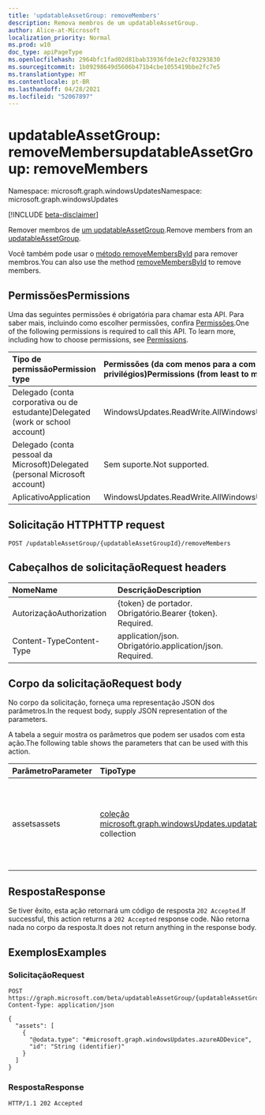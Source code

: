 ```yaml
---
title: 'updatableAssetGroup: removeMembers'
description: Remova membros de um updatableAssetGroup.
author: Alice-at-Microsoft
localization_priority: Normal
ms.prod: w10
doc_type: apiPageType
ms.openlocfilehash: 2964bfc1fad02d81bab33936fde1e2cf03293830
ms.sourcegitcommit: 1b09298649d5606b471b4cbe1055419bbe2fc7e5
ms.translationtype: MT
ms.contentlocale: pt-BR
ms.lasthandoff: 04/28/2021
ms.locfileid: "52067897"
---
```

# <a name="updatableassetgroup-removemembers"></a><span data-ttu-id="0bfbd-103">updatableAssetGroup: removeMembers</span><span class="sxs-lookup"><span data-stu-id="0bfbd-103">updatableAssetGroup: removeMembers</span></span>
<span data-ttu-id="0bfbd-104">Namespace: microsoft.graph.windowsUpdates</span><span class="sxs-lookup"><span data-stu-id="0bfbd-104">Namespace: microsoft.graph.windowsUpdates</span></span>

[!INCLUDE [beta-disclaimer](../../includes/beta-disclaimer.md)]

<span data-ttu-id="0bfbd-105">Remover membros de [um updatableAssetGroup](../resources/windowsupdates-updatableassetgroup.md).</span><span class="sxs-lookup"><span data-stu-id="0bfbd-105">Remove members from an [updatableAssetGroup](../resources/windowsupdates-updatableassetgroup.md).</span></span>

<span data-ttu-id="0bfbd-106">Você também pode usar o [método removeMembersById](windowsupdates-updatableassetgroup-removemembersbyid.md) para remover membros.</span><span class="sxs-lookup"><span data-stu-id="0bfbd-106">You can also use the method [removeMembersById](windowsupdates-updatableassetgroup-removemembersbyid.md) to remove members.</span></span>

## <a name="permissions"></a><span data-ttu-id="0bfbd-107">Permissões</span><span class="sxs-lookup"><span data-stu-id="0bfbd-107">Permissions</span></span>
<span data-ttu-id="0bfbd-p101">Uma das seguintes permissões é obrigatória para chamar esta API. Para saber mais, incluindo como escolher permissões, confira [Permissões](/graph/permissions-reference).</span><span class="sxs-lookup"><span data-stu-id="0bfbd-p101">One of the following permissions is required to call this API. To learn more, including how to choose permissions, see [Permissions](/graph/permissions-reference).</span></span>

|<span data-ttu-id="0bfbd-110">Tipo de permissão</span><span class="sxs-lookup"><span data-stu-id="0bfbd-110">Permission type</span></span>|<span data-ttu-id="0bfbd-111">Permissões (da com menos para a com mais privilégios)</span><span class="sxs-lookup"><span data-stu-id="0bfbd-111">Permissions (from least to most privileged)</span></span>|
|:---|:---|
|<span data-ttu-id="0bfbd-112">Delegado (conta corporativa ou de estudante)</span><span class="sxs-lookup"><span data-stu-id="0bfbd-112">Delegated (work or school account)</span></span>|<span data-ttu-id="0bfbd-113">WindowsUpdates.ReadWrite.All</span><span class="sxs-lookup"><span data-stu-id="0bfbd-113">WindowsUpdates.ReadWrite.All</span></span>|
|<span data-ttu-id="0bfbd-114">Delegado (conta pessoal da Microsoft)</span><span class="sxs-lookup"><span data-stu-id="0bfbd-114">Delegated (personal Microsoft account)</span></span>|<span data-ttu-id="0bfbd-115">Sem suporte.</span><span class="sxs-lookup"><span data-stu-id="0bfbd-115">Not supported.</span></span>|
|<span data-ttu-id="0bfbd-116">Aplicativo</span><span class="sxs-lookup"><span data-stu-id="0bfbd-116">Application</span></span>|<span data-ttu-id="0bfbd-117">WindowsUpdates.ReadWrite.All</span><span class="sxs-lookup"><span data-stu-id="0bfbd-117">WindowsUpdates.ReadWrite.All</span></span>|

## <a name="http-request"></a><span data-ttu-id="0bfbd-118">Solicitação HTTP</span><span class="sxs-lookup"><span data-stu-id="0bfbd-118">HTTP request</span></span>

<!-- {
  "blockType": "ignored"
}
-->
``` http
POST /updatableAssetGroup/{updatableAssetGroupId}/removeMembers
```

## <a name="request-headers"></a><span data-ttu-id="0bfbd-119">Cabeçalhos de solicitação</span><span class="sxs-lookup"><span data-stu-id="0bfbd-119">Request headers</span></span>
|<span data-ttu-id="0bfbd-120">Nome</span><span class="sxs-lookup"><span data-stu-id="0bfbd-120">Name</span></span>|<span data-ttu-id="0bfbd-121">Descrição</span><span class="sxs-lookup"><span data-stu-id="0bfbd-121">Description</span></span>|
|:---|:---|
|<span data-ttu-id="0bfbd-122">Autorização</span><span class="sxs-lookup"><span data-stu-id="0bfbd-122">Authorization</span></span>|<span data-ttu-id="0bfbd-p102">{token} de portador. Obrigatório.</span><span class="sxs-lookup"><span data-stu-id="0bfbd-p102">Bearer {token}. Required.</span></span>|
|<span data-ttu-id="0bfbd-125">Content-Type</span><span class="sxs-lookup"><span data-stu-id="0bfbd-125">Content-Type</span></span>|<span data-ttu-id="0bfbd-p103">application/json. Obrigatório.</span><span class="sxs-lookup"><span data-stu-id="0bfbd-p103">application/json. Required.</span></span>|

## <a name="request-body"></a><span data-ttu-id="0bfbd-128">Corpo da solicitação</span><span class="sxs-lookup"><span data-stu-id="0bfbd-128">Request body</span></span>
<span data-ttu-id="0bfbd-129">No corpo da solicitação, forneça uma representação JSON dos parâmetros.</span><span class="sxs-lookup"><span data-stu-id="0bfbd-129">In the request body, supply JSON representation of the parameters.</span></span>

<span data-ttu-id="0bfbd-130">A tabela a seguir mostra os parâmetros que podem ser usados com esta ação.</span><span class="sxs-lookup"><span data-stu-id="0bfbd-130">The following table shows the parameters that can be used with this action.</span></span>

|<span data-ttu-id="0bfbd-131">Parâmetro</span><span class="sxs-lookup"><span data-stu-id="0bfbd-131">Parameter</span></span>|<span data-ttu-id="0bfbd-132">Tipo</span><span class="sxs-lookup"><span data-stu-id="0bfbd-132">Type</span></span>|<span data-ttu-id="0bfbd-133">Descrição</span><span class="sxs-lookup"><span data-stu-id="0bfbd-133">Description</span></span>|
|:---|:---|:---|
|<span data-ttu-id="0bfbd-134">assets</span><span class="sxs-lookup"><span data-stu-id="0bfbd-134">assets</span></span>|<span data-ttu-id="0bfbd-135">[coleção microsoft.graph.windowsUpdates.updatableAsset](../resources/windowsupdates-updatableasset.md)</span><span class="sxs-lookup"><span data-stu-id="0bfbd-135">[microsoft.graph.windowsUpdates.updatableAsset](../resources/windowsupdates-updatableasset.md) collection</span></span>|<span data-ttu-id="0bfbd-136">Lista de **recursos updatableAsset** para remover como membros do **updatableAssetGroup**.</span><span class="sxs-lookup"><span data-stu-id="0bfbd-136">List of **updatableAsset** resources to remove as members of the **updatableAssetGroup**.</span></span>|

## <a name="response"></a><span data-ttu-id="0bfbd-137">Resposta</span><span class="sxs-lookup"><span data-stu-id="0bfbd-137">Response</span></span>

<span data-ttu-id="0bfbd-138">Se tiver êxito, esta ação retornará um código de resposta `202 Accepted`.</span><span class="sxs-lookup"><span data-stu-id="0bfbd-138">If successful, this action returns a `202 Accepted` response code.</span></span> <span data-ttu-id="0bfbd-139">Não retorna nada no corpo da resposta.</span><span class="sxs-lookup"><span data-stu-id="0bfbd-139">It does not return anything in the response body.</span></span>

## <a name="examples"></a><span data-ttu-id="0bfbd-140">Exemplos</span><span class="sxs-lookup"><span data-stu-id="0bfbd-140">Examples</span></span>

### <a name="request"></a><span data-ttu-id="0bfbd-141">Solicitação</span><span class="sxs-lookup"><span data-stu-id="0bfbd-141">Request</span></span>
<!-- {
  "blockType": "request",
  "name": "updatableassetgroup_removemembers"
}
-->
``` http
POST https://graph.microsoft.com/beta/updatableAssetGroup/{updatableAssetGroupId}/removeMembers
Content-Type: application/json

{
  "assets": [
    {
      "@odata.type": "#microsoft.graph.windowsUpdates.azureADDevice",
      "id": "String (identifier)"
    }
  ]
}
```

### <a name="response"></a><span data-ttu-id="0bfbd-142">Resposta</span><span class="sxs-lookup"><span data-stu-id="0bfbd-142">Response</span></span>

<!-- {
  "blockType": "response",
  "truncated": true
}
-->
``` http
HTTP/1.1 202 Accepted
```

